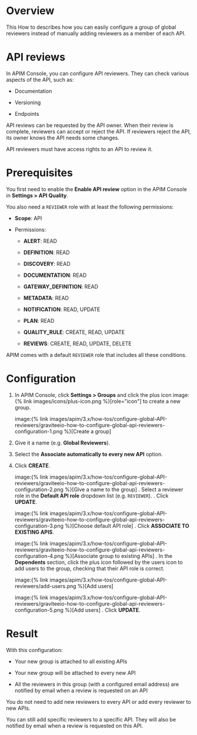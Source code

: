 # Overview

This How to describes how you can easily configure a group of global
reviewers instead of manually adding reviewers as a member of each API.

# API reviews

In APIM Console, you can configure API reviewers. They can check various
aspects of the API, such as:

-   Documentation

-   Versioning

-   Endpoints

API reviews can be requested by the API owner. When their review is
complete, reviewers can accept or reject the API. If reviewers reject
the API, its owner knows the API needs some changes.

API reviewers must have access rights to an API to review it.

# Prerequisites

You first need to enable the **Enable API review** option in the APIM
Console in **Settings &gt; API Quality**.

You also need a `REVIEWER` role with at least the following permissions:

-   **Scope**: API

-   Permissions:

    -   **ALERT**: READ

    -   **DEFINITION**: READ

    -   **DISCOVERY**: READ

    -   **DOCUMENTATION**: READ

    -   **GATEWAY\_DEFINITION**: READ

    -   **METADATA**: READ

    -   **NOTIFICATION**: READ, UPDATE

    -   **PLAN**: READ

    -   **QUALITY\_RULE**: CREATE, READ, UPDATE

    -   **REVIEWS**: CREATE, READ, UPDATE, DELETE

APIM comes with a default `REVIEWER` role that includes all these
conditions.

# Configuration

1.  In APIM Console, click **Settings &gt; Groups** and click the plus
    icon image:{% link images/icons/plus-icon.png %}\[role="icon"\] to
    create a new group.

    image:{% link
    images/apim/3.x/how-tos/configure-global-API-reviewers/graviteeio-how-to-configure-global-api-reviewers-configuration-1.png
    %}\[Create a group\]

2.  Give it a name (e.g. **Global Reviewers**).

3.  Select the **Associate automatically to every new API** option.

4.  Click **CREATE**.

    image:{% link
    images/apim/3.x/how-tos/configure-global-API-reviewers/graviteeio-how-to-configure-global-api-reviewers-configuration-2.png
    %}\[Give a name to the group\] . Select a reviewer role in the
    **Default API role** dropdown list (e.g. `REVIEWER`). . Click
    **UPDATE**.

    image:{% link
    images/apim/3.x/how-tos/configure-global-API-reviewers/graviteeio-how-to-configure-global-api-reviewers-configuration-3.png
    %}\[Choose default API role\] . Click **ASSOCIATE TO EXISTING
    APIS**.

    image:{% link
    images/apim/3.x/how-tos/configure-global-API-reviewers/graviteeio-how-to-configure-global-api-reviewers-configuration-4.png
    %}\[Associate group to existing APIs\] . In the **Dependents**
    section, click the plus icon followed by the users icon to add users
    to the group, checking that their API role is correct.

    image:{% link
    images/apim/3.x/how-tos/configure-global-API-reviewers/add-users.png
    %}\[Add users\]

    image:{% link
    images/apim/3.x/how-tos/configure-global-API-reviewers/graviteeio-how-to-configure-global-api-reviewers-configuration-5.png
    %}\[Add users\] . Click **UPDATE**.

# Result

With this configuration:

-   Your new group is attached to all existing APIs

-   Your new group will be attached to every new API

-   All the reviewers in this group (with a configured email address)
    are notified by email when a review is requested on an API

You do not need to add new reviewers to every API or add every reviewer
to new APIs.

You can still add specific reviewers to a specific API. They will also
be notified by email when a review is requested on this API.
